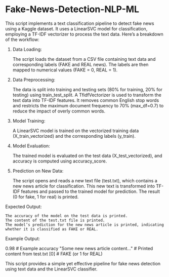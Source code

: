 # Fake-News-Detection-NLP-ML
This script implements a text classification pipeline to detect fake news using a Kaggle dataset. It uses a LinearSVC model for classification, employing a TF-IDF vectorizer to process the text data. Here’s a breakdown of the workflow:
1. Data Loading:

    The script loads the dataset from a CSV file containing text data and corresponding labels (FAKE and REAL news).
    The labels are then mapped to numerical values (FAKE = 0, REAL = 1).

2. Data Preprocessing:

    The data is split into training and testing sets (80% for training, 20% for testing) using train_test_split.
    A TfidfVectorizer is used to transform the text data into TF-IDF features. It removes common English stop words and restricts the maximum document frequency to 70% (max_df=0.7) to reduce the impact of overly common words.

3. Model Training:

    A LinearSVC model is trained on the vectorized training data (X_train_vectorized) and the corresponding labels (y_train).

4. Model Evaluation:

    The trained model is evaluated on the test data (X_test_vectorized), and accuracy is computed using accuracy_score.

5. Prediction on New Data:

    The script opens and reads a new text file (test.txt), which contains a new news article for classification.
    This new text is transformed into TF-IDF features and passed to the trained model for prediction. The result (0 for fake, 1 for real) is printed.

Expected Output:

    The accuracy of the model on the test data is printed.
    The content of the test.txt file is printed.
    The model’s prediction for the new news article is printed, indicating whether it is classified as FAKE or REAL.

Example Output:

0.98  # Example accuracy
"Some new news article content..."  # Printed content from test.txt
[0]  # FAKE (or 1 for REAL)

This script provides a simple yet effective pipeline for fake news detection using text data and the LinearSVC classifier.
